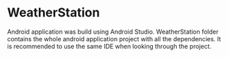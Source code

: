 # WeatherStation

Android application was build using Android Studio.
WeatherStation folder contains the whole android application project with all the dependencies. 
It is recommended to use the same IDE when looking through the project.
